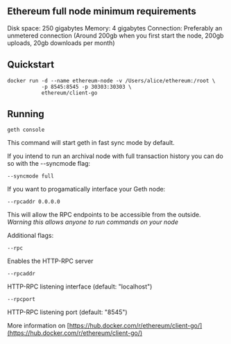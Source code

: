 Ethereum full node minimum requirements
-----------------------
Disk space: 250 gigabytes
Memory: 4 gigabytes
Connection: Preferably an unmetered connection (Around 200gb when you first start the node, 200gb uploads, 20gb downloads per month)

Quickstart
----------
```
docker run -d --name ethereum-node -v /Users/alice/ethereum:/root \
           -p 8545:8545 -p 30303:30303 \
           ethereum/client-go
```

Running
-------
```
geth console
```
This command will start geth in fast sync mode by default. 

If you intend to run an archival node with full transaction history you can do so with the --syncmode flag:
```
--syncmode full
```

If you want to progamatically interface your Geth node:
```
--rpcaddr 0.0.0.0
```
This will allow the RPC endpoints to be accessible from the outside. 
*Warning this allows anyone to run commands on your node*

Additional flags:
```
--rpc 
```
Enables the HTTP-RPC server
```
--rpcaddr
```
HTTP-RPC listening interface (default: "localhost")
```
--rpcport 
```
HTTP-RPC listening port (default: "8545")


More information on [https://hub.docker.com/r/ethereum/client-go/](https://hub.docker.com/r/ethereum/client-go/)